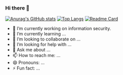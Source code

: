 ### Hi there 👋
[![Anurag's GitHub stats](https://github-readme-stats.vercel.app/api?username=ice-bubble&show_icons=true&count_private=true)](https://github.com/ice-bubble)
[![Top Langs](https://github-readme-stats.vercel.app/api/top-langs/?username=ice-bubble)](https://github.com/ice-bubble)
[![Readme Card](https://github-readme-stats.vercel.app/api/pin/?username=ice-bubble&repo=ice-bubble)](https://github.com/ice-bubble/ice-bubble)
<!--
**ice-bubble/ice-bubble** is a ✨ _special_ ✨ repository because its `README.md` (this file) appears on your GitHub profile.

Here are some ideas to get you started:

- 🔭 I’m currently working on ...
- 🌱 I’m currently learning ...
- 👯 I’m looking to collaborate on ...
- 🤔 I’m looking for help with ...
- 💬 Ask me about ...
- 📫 How to reach me: ...
- 😄 Pronouns: ...
- ⚡ Fun fact: ...
-->
- 🔭 I’m currently working on information security.
- 🌱 I’m currently learning ...
- 👯 I’m looking to collaborate on ...
- 🤔 I’m looking for help with ...
- 💬 Ask me about ...
- 📫 How to reach me: ...
- 😄 Pronouns: ...
- ⚡ Fun fact: ...